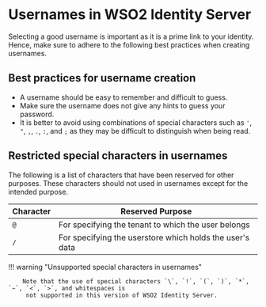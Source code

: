 # Usernames in WSO2 Identity Server

Selecting a good username is important as it is a prime link to your identity. Hence, make sure to adhere to
 the following best practices when creating usernames.
 
## Best practices for username creation

- A username should be easy to remember and difficult to guess.
- Make sure the username does not give any hints to guess your password.
- It is better to avoid using combinations of special characters such as `'`, `"`, `,`, `.`, `:`, and `;` as they may be
 difficult to distinguish when being read.

## Restricted special characters in usernames

The following is a list of characters that have been reserved for other purposes. These characters should not used in
 usernames except for the intended purpose.

| Character | Reserved Purpose                                              |                         
|-----------|---------------------------------------------------------------|
| `@`       | For specifying the tenant to which the user belongs           |
| `/`       | For specifying the userstore which holds the user's data      |

!!! warning "Unsupported special characters in usernames"
                
        Note that the use of special characters `\`, `!`, `(`, `)`, `*`, `~`, `<`, `>`, and whitespaces is
         not supported in this version of WSO2 Identity Server.
